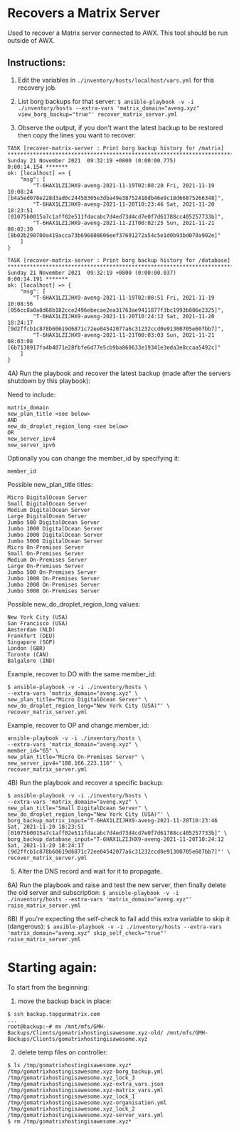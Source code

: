 
# Recovers a Matrix Server

Used to recover a Matrix server connected to AWX. This tool should be run outside of AWX.


## Instructions:

1) Edit the variables in `./inventory/hosts/localhost/vars.yml` for this recovery job.

2) List borg backups for that server:
`$ ansible-playbook -v -i ./inventory/hosts --extra-vars 'matrix_domain="aveng.xyz" view_borg_backup="true"' recover_matrix_server.yml`

3) Observe the output, if you don't want the latest backup to be restored then copy the lines you want to recover:

```
TASK [recover-matrix-server : Print borg backup history for /matrix] ***********************************************************************************************************
Sunday 21 November 2021  09:32:19 +0800 (0:00:00.775)       0:00:14.154 ******* 
ok: [localhost] => {
    "msg": [
        "T-6HAX1LZIJHX9-aveng-2021-11-19T02:08:20 Fri, 2021-11-19 10:08:24 [b4a5ed078e228d3ad0c24458305e3dba49e38752418db46e9c18d66875266348]",
        "T-6HAX1LZIJHX9-aveng-2021-11-20T10:23:46 Sat, 2021-11-20 18:23:51 [01075b0015a7c1aff02e511fdacabc7d4ed73d4cd7e0f7d61788cc405257733b]",
        "T-6HAX1LZIJHX9-aveng-2021-11-21T00:02:25 Sun, 2021-11-21 08:02:30 [8b02b290700a419acca73b696808606eef37691272a54c5e1d0b93bd070a902e]"
    ]
}

TASK [recover-matrix-server : Print borg backup history for /database] *********************************************************************************************************
Sunday 21 November 2021  09:32:19 +0800 (0:00:00.037)       0:00:14.191 ******* 
ok: [localhost] => {
    "msg": [
        "T-6HAX1LZIJHX9-aveng-2021-11-19T02:08:51 Fri, 2021-11-19 10:08:56 [056cc8a0a8d68b182cce2496ebecae2ea31763ae9411877f3bc1993b806e2325]",
        "T-6HAX1LZIJHX9-aveng-2021-11-20T10:24:12 Sat, 2021-11-20 18:24:17 [9d2ffcb1c878b60619d6871c72ee04542077a6c31232ccd0e91300705e607bb7]",
        "T-6HAX1LZIJHX9-aveng-2021-11-21T00:03:03 Sun, 2021-11-21 08:03:08 [6b7138917fa4b4071e28fbfe6d77e5cb9ba860633e19341e3eda3e8ccaa5492c]"
    ]
}
```


4A) Run the playbook and recover the latest backup (made after the servers shutdown by this playbook):

Need to include:
```
matrix_domain
new_plan_title <see below>
AND
new_do_droplet_region_long <see below>
OR
new_server_ipv4
new_server_ipv6
```
Optionally you can change the member_id by specifying it:
```
member_id
```
Possible new_plan_title titles:
```
Micro DigitalOcean Server
Small DigitalOcean Server
Medium DigitalOcean Server
Large DigitalOcean Server
Jumbo 500 DigitalOcean Server
Jumbo 1000 DigitalOcean Server
Jumbo 2000 DigitalOcean Server
Jumbo 5000 DigitalOcean Server
Micro On-Premises Server
Small On-Premises Server
Medium On-Premises Server
Large On-Premises Server
Jumbo 500 On-Premises Server
Jumbo 1000 On-Premises Server
Jumbo 2000 On-Premises Server
Jumbo 5000 On-Premises Server
```
Possible new_do_droplet_region_long values:
```
New York City (USA)
San Francisco (USA)
Amsterdam (NLD)
Frankfurt (DEU)
Singapore (SGP)
London (GBR)
Toronto (CAN)
Balgalore (IND)
```

Example, recover to DO with the same member_id:
```
$ ansible-playbook -v -i ./inventory/hosts \
--extra-vars 'matrix_domain="aveng.xyz" \
new_plan_title="Micro DigitalOcean Server" \
new_do_droplet_region_long="New York City (USA)"' \
recover_matrix_server.yml
```

Example, recover to OP and change member_id:
```
ansible-playbook -v -i ./inventory/hosts \
--extra-vars 'matrix_domain="aveng.xyz" \
member_id="65" \
new_plan_title="Micro On-Premises Server" \
new_server_ipv4="188.166.223.116"' \
recover_matrix_server.yml
```

4B) Run the playbook and recover a specific backup:
```
$ ansible-playbook -v -i ./inventory/hosts \
--extra-vars 'matrix_domain="aveng.xyz" \
new_plan_title="Small DigitalOcean Server" \
new_do_droplet_region_long="New York City (USA)"' \
borg_backup_matrix_input="T-6HAX1LZIJHX9-aveng-2021-11-20T10:23:46 Sat, 2021-11-20 18:23:51 [01075b0015a7c1aff02e511fdacabc7d4ed73d4cd7e0f7d61788cc405257733b]" \
borg_backup_database_input="T-6HAX1LZIJHX9-aveng-2021-11-20T10:24:12 Sat, 2021-11-20 18:24:17 [9d2ffcb1c878b60619d6871c72ee04542077a6c31232ccd0e91300705e607bb7]"' \
recover_matrix_server.yml
```


5) Alter the DNS record and wait for it to propagate.


6A) Run the playbook and raise and test the new server, then finally delete the old server and subscription:
`$ ansible-playbook -v -i ./inventory/hosts --extra-vars 'matrix_domain="aveng.xyz"' raise_matrix_server.yml`

6B) If you're expecting the self-check to fail add this extra variable to skip it (dangerous):
`$ ansible-playbook -v -i ./inventory/hosts --extra-vars 'matrix_domain="aveng.xyz" skip_self_check="true"' raise_matrix_server.yml`


# Starting again:

To start from the beginning:
1) move the backup back in place:
```
$ ssh backup.topgunmatrix.com 
...
root@backup:~# mv /mnt/mfs/GMH-Backups/Clients/gomatrixhostingisawesome.xyz-old/ /mnt/mfs/GMH-Backups/Clients/gomatrixhostingisawesome.xyz
```
2) delete temp files on controller:
```
$ ls /tmp/gomatrixhostingisawesome.xyz*
/tmp/gomatrixhostingisawesome.xyz-borg_backup.yml  /tmp/gomatrixhostingisawesome.xyz_lock_3
/tmp/gomatrixhostingisawesome.xyz-extra_vars.json  /tmp/gomatrixhostingisawesome.xyz-matrix_vars.yml
/tmp/gomatrixhostingisawesome.xyz_lock_1           /tmp/gomatrixhostingisawesome.xyz-organisation.yml
/tmp/gomatrixhostingisawesome.xyz_lock_2           /tmp/gomatrixhostingisawesome.xyz-server_vars.yml
$ rm /tmp/gomatrixhostingisawesome.xyz*
```
